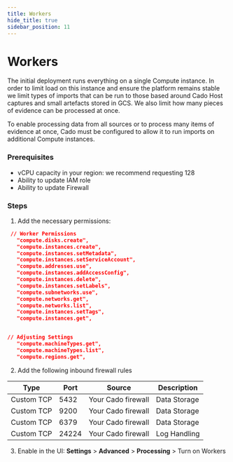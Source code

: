 ```yaml
---
title: Workers
hide_title: true
sidebar_position: 11
---
```


# Workers

The initial deployment runs everything on a single Compute instance. In order to limit load on this instance and ensure the platform remains stable we limit types of imports that can be run to those based around Cado Host captures and small artefacts stored in GCS. We also limit how many pieces of evidence can be processed at once.

To enable processing data from all sources or to process many items of evidence at once, Cado must be configured to allow it to run imports on additional Compute instances.

### Prerequisites

   - vCPU capacity in your region: we recommend requesting 128
   - Ability to update IAM role
   - Ability to update Firewall

### Steps

1. Add the necessary permissions:

```json
 // Worker Permissions
   "compute.disks.create",
   "compute.instances.create",
   "compute.instances.setMetadata",
   "compute.instances.setServiceAccount",
   "compute.addresses.use",
   "compute.instances.addAccessConfig",
   "compute.instances.delete",
   "compute.instances.setLabels",
   "compute.subnetworks.use",
   "compute.networks.get",
   "compute.networks.list",
   "compute.instances.setTags",
   "compute.instances.get",


// Adjusting Settings
   "compute.machineTypes.get",
   "compute.machineTypes.list",
   "compute.regions.get",
```
2. Add the following inbound firewall rules

| Type         | Port  | Source           | Description     |
|--------------|-------|------------------|-----------------|
| Custom TCP   | 5432  | Your Cado firewall | Data Storage    |
| Custom TCP   | 9200  | Your Cado firewall | Data Storage    |
| Custom TCP   | 6379  | Your Cado firewall | Data Storage    |
| Custom TCP   | 24224 | Your Cado firewall | Log Handling    |


3. Enable in the UI: **Settings** > **Advanced** > **Processing** > Turn on Workers

